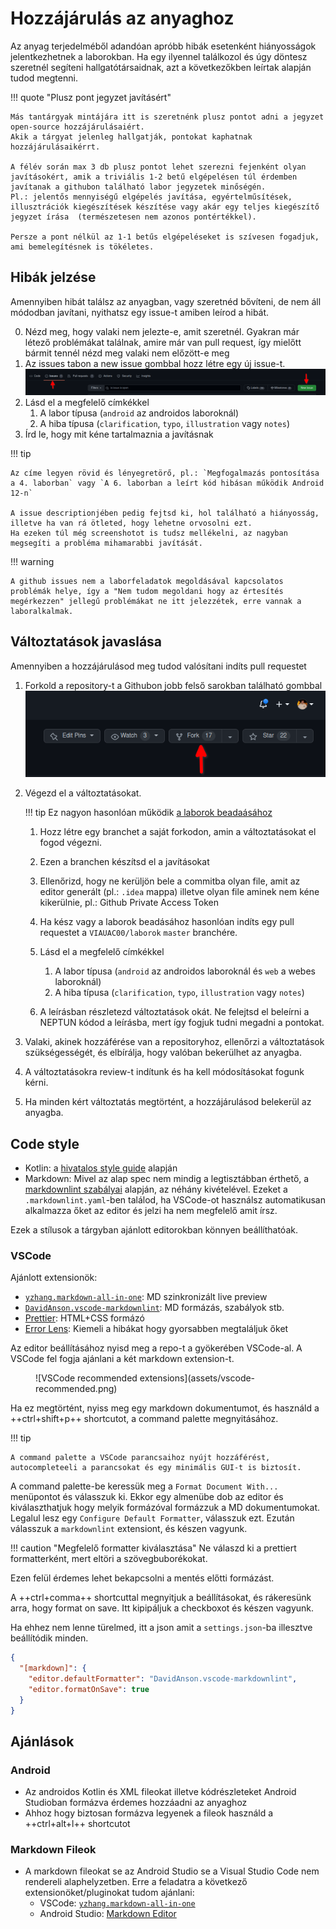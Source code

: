 # Hozzájárulás az anyaghoz

Az anyag terjedelméből adandóan apróbb hibák esetenként hiányosságok jelentkezhetnek a laborokban.
Ha egy ilyennel találkozol és úgy döntesz szeretnél segíteni hallgatótársaidnak, azt a következőkben leírtak alapján tudod megtenni.

!!! quote "Plusz pont jegyzet javításért"

    Más tantárgyak mintájára itt is szeretnénk plusz pontot adni a jegyzet open-source hozzájárulásaiért.
    Akik a tárgyat jelenleg hallgatják, pontokat kaphatnak hozzájárulásaikérrt.

    A félév során max 3 db plusz pontot lehet szerezni fejenként olyan javításokért, amik a triviális 1-2 betű elgépelésen túl érdemben javítanak a githubon található labor jegyzetek minőségén.
    Pl.: jelentős mennyiségű elgépelés javítása, egyértelműsítések, illusztrációk kiegészítések készítése vagy akár egy teljes kiegészítő jegyzet írása  (természetesen nem azonos pontértékkel).

    Persze a pont nélkül az 1-1 betűs elgépeléseket is szívesen fogadjuk, ami bemelegítésnek is tökéletes.

## Hibák jelzése

Amennyiben hibát találsz az anyagban, vagy szeretnéd bővíteni, de nem áll módodban javítani, nyithatsz egy issue-t amiben leírod a hibát.

0. Nézd meg, hogy valaki nem jelezte-e, amit szeretnél.
    Gyakran már létező problémákat találnak, amire már van pull request,
    így mielőtt bármit tennél nézd meg valaki nem előzött-e meg
1. Az issues tabon a new issue gombbal hozz létre egy új issue-t.
    ![How to create new issue](assets/github-new-issue.png)
2. Lásd el a megfelelő címkékkel
    1. A labor típusa (`android` az androidos laboroknál)
    2. A hiba típusa (`clarification`, `typo`, `illustration` vagy `notes`)
3. Írd le, hogy mit kéne tartalmaznia a javításnak

!!! tip

    Az címe legyen rövid és lényegretörő, pl.: `Megfogalmazás pontosítása a 4. laborban` vagy `A 6. laborban a leírt kód hibásan működik Android 12-n`

    A issue descriptionjében pedig fejtsd ki, hol található a hiányosság, illetve ha van rá ötleted, hogy lehetne orvosolni ezt.
    Ha ezeken túl még screenshotot is tudsz mellékelni, az nagyban megsegíti a probléma mihamarabbi javítását.

!!! warning

    A github issues nem a laborfeladatok megoldásával kapcsolatos problémák helye, így a "Nem tudom megoldani hogy az értesítés megérkezzen" jellegű problémákat ne itt jelezzétek, erre vannak a laboralkalmak.

## Változtatások javaslása

Amennyiben a hozzájárulásod meg tudod valósítani indíts pull requestet

1. Forkold a repository-t a Githubon jobb felső sarokban található gombbal
    ![fork button](assets/github-fork.png)

2. Végezd el a változtatásokat.

    !!! tip
        Ez nagyon hasonlóan működik [a laborok beadaásához](GitHub.md)

    1. Hozz létre egy branchet a saját forkodon, amin a változtatásokat el fogod végezni.

    2. Ezen a branchen készítsd el a javításokat

    3. Ellenőrizd, hogy ne kerüljön bele a commitba olyan file, amit az editor generált (pl.: `.idea` mappa)
    illetve olyan file aminek nem kéne kikerülnie, pl.: Github Private Access Token

    4. Ha kész vagy a laborok beadásához hasonlóan indíts egy pull requestet a `VIAUAC00/laborok` `master` branchére.

    5. Lásd el a megfelelő címkékkel
        1. A labor típusa (`android` az androidos laboroknál és `web` a webes laboroknál)
        2. A hiba típusa (`clarification`, `typo`, `illustration` vagy `notes`)
    6. A leírásban részletezd változtatások okát.
        Ne felejtsd el beleírni a NEPTUN kódod a leírásba, mert így fogjuk tudni megadni a pontokat.

3. Valaki, akinek hozzáférése van a repositoryhoz, ellenőrzi a változtatások szükségességét, és elbírálja, hogy valóban bekerülhet az anyagba.
4. A változtatásokra review-t indítunk és ha kell módosításokat fogunk kérni.
5. Ha minden kért változtatás megtörtént, a hozzájárulásod belekerül az anyagba.

## Code style

- Kotlin: a [hivatalos style guide](https://kotlinlang.org/docs/coding-conventions.html) alapján
- Markdown: Mivel az alap spec nem mindig a legtisztábban érthető, a [markdownlint szabályai](https://github.com/markdownlint/markdownlint/blob/master/docs/RULES.md) alapján, az néhány kivételével. Ezeket a `.markdownlint.yaml`-ben találod, ha VSCode-ot használsz automatikusan alkalmazza őket az editor és jelzi ha nem megfelelő amit írsz.

Ezek a stílusok a tárgyban ajánlott editorokban könnyen beállíthatóak.

### VSCode

Ajánlott extensionök:

- [`yzhang.markdown-all-in-one`](https://marketplace.visualstudio.com/items?itemName=yzhang.markdown-all-in-one): MD szinkronizált live preview
- [`DavidAnson.vscode-markdownlint`](https://marketplace.visualstudio.com/items?itemName=DavidAnson.vscode-markdownlint): MD formázás, szabályok stb.
- [Prettier](https://marketplace.visualstudio.com/items?itemName=esbenp.prettier-vscode): HTML+CSS formázó
- [Error Lens](https://marketplace.visualstudio.com/items?itemName=usernamehw.errorlens): Kiemeli a hibákat hogy gyorsabben megtaláljuk őket

Az editor beállításához nyisd meg a repo-t a gyökerében VSCode-al. A VSCode fel fogja ajánlani a két markdown extension-t.
<figure markdown>
  ![VSCode recommended extensions](assets/vscode-recommended.png)
</figure>

Ha ez megtörtént, nyiss meg egy markdown dokumentumot, és használd a ++ctrl+shift+p++ shortcutot, a command palette megnyitásához.

!!! tip

    A command palette a VSCode parancsaihoz nyújt hozzáférést, autocompleteeli a parancsokat és egy minimális GUI-t is biztosít.

A command palette-be keressük meg a `Format Document With...` menüpontot és válasszuk ki.
Ekkor egy almenübe dob az editor és kiválaszthatjuk hogy melyik formázóval formázzuk a MD dokumentumokat.
Legalul lesz egy `Configure Default Formatter`, válasszuk ezt.
Ezután válasszuk a `markdownlint` extensiont, és készen vagyunk.

!!! caution "Megfelelő formatter kiválasztása"
    Ne válaszd ki a prettiert formatterként, mert eltöri a szövegbuborékokat.

Ezen felül érdemes lehet bekapcsolni a mentés előtti formázást.

A ++ctrl+comma++ shortcuttal megnyitjuk a beállításokat, és rákeresünk arra, hogy format on save.
Itt kipipáljuk a checkboxot és készen vagyunk.

Ha ehhez nem lenne türelmed, itt a json amit a `settings.json`-ba illesztve beállítódik minden.

```json
{
  "[markdown]": {
    "editor.defaultFormatter": "DavidAnson.vscode-markdownlint",
    "editor.formatOnSave": true
  }
}
```

## Ajánlások

### Android

- Az androidos Kotlin és XML fileokat illetve kódrészleteket Android Studioban formázva érdemes hozzáadni az anyaghoz
- Ahhoz hogy biztosan formázva legyenek a fileok használd a ++ctrl+alt+l++ shortcutot

### Markdown Fileok

- A markdown fileokat se az Android Studio se a Visual Studio Code nem rendereli alaphelyzetben.
  Erre a feladatra a következő extensionöket/pluginokat tudom ajánlani:
  - VSCode: [`yzhang.markdown-all-in-one`](https://marketplace.visualstudio.com/items?itemName=yzhang.markdown-all-in-one)
  - Android Studio: [Markdown Editor](https://plugins.jetbrains.com/plugin/17254-markdown-editor)
